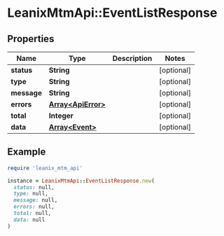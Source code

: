 # LeanixMtmApi::EventListResponse

## Properties

| Name | Type | Description | Notes |
| ---- | ---- | ----------- | ----- |
| **status** | **String** |  | [optional] |
| **type** | **String** |  | [optional] |
| **message** | **String** |  | [optional] |
| **errors** | [**Array&lt;ApiError&gt;**](ApiError.md) |  | [optional] |
| **total** | **Integer** |  | [optional] |
| **data** | [**Array&lt;Event&gt;**](Event.md) |  | [optional] |

## Example

```ruby
require 'leanix_mtm_api'

instance = LeanixMtmApi::EventListResponse.new(
  status: null,
  type: null,
  message: null,
  errors: null,
  total: null,
  data: null
)
```

